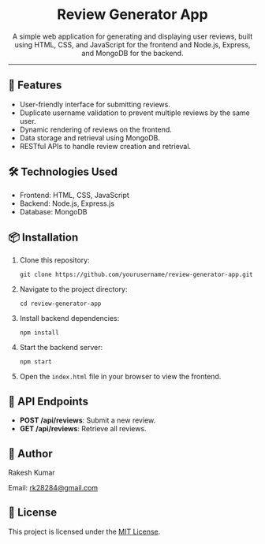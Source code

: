 <h1 align="center">Review Generator App</h1>

<p align="center">
  A simple web application for generating and displaying user reviews, built using HTML, CSS, and JavaScript for the frontend and Node.js, Express, and MongoDB for the backend.
</p>

---

<h2>🚀 Features</h2>
<ul>
  <li>User-friendly interface for submitting reviews.</li>
  <li>Duplicate username validation to prevent multiple reviews by the same user.</li>
  <li>Dynamic rendering of reviews on the frontend.</li>
  <li>Data storage and retrieval using MongoDB.</li>
  <li>RESTful APIs to handle review creation and retrieval.</li>
</ul>

<h2>🛠️ Technologies Used</h2>
<ul>
  <li>Frontend: HTML, CSS, JavaScript</li>
  <li>Backend: Node.js, Express.js</li>
  <li>Database: MongoDB</li>
</ul>

<h2>📦 Installation</h2>
<ol>
  <li>Clone this repository:
    <pre><code>git clone https://github.com/yourusername/review-generator-app.git</code></pre>
  </li>
  <li>Navigate to the project directory:
    <pre><code>cd review-generator-app</code></pre>
  </li>
  <li>Install backend dependencies:
    <pre><code>npm install</code></pre>
  </li>
  <li>Start the backend server:
    <pre><code>npm start</code></pre>
  </li>
  <li>Open the <code>index.html</code> file in your browser to view the frontend.</li>
</ol>

<h2>📄 API Endpoints</h2>
<ul>
  <li><strong>POST /api/reviews</strong>: Submit a new review.</li>
  <li><strong>GET /api/reviews</strong>: Retrieve all reviews.</li>
</ul>



<h2>👤 Author</h2>
<p>Rakesh Kumar</p>
<p>Email: <a href="mailto:rk28284@gmail.com">rk28284@gmail.com</a></p>

<h2>📃 License</h2>
<p>This project is licensed under the <a href="LICENSE">MIT License</a>.</p>
